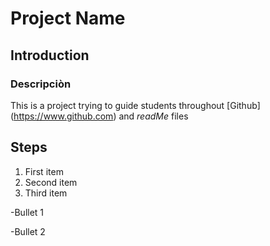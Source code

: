 # Project Name

## Introduction

### Descripciòn
This is a project trying to guide students throughout [Github]
(https://www.github.com) and *readMe* files


## Steps
1. First item
2. Second item
3. Third item

-Bullet 1

-Bullet 2